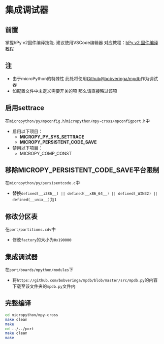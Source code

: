 # 集成调试器
## 前置
掌握hPy v2固件编译技能.
建议使用VSCode编辑器
对应教程：[hPy v2 固件编译教程](/wiki/hPy_v2/FirmwareCompile)
## 注
- 由于microPython的特殊性 此处将使用[Github@bobveringa/mpdb](https://github.com/bobveringa/mpdb/)作为调试器
- 如配置文件中未定义需要开关的项 那么请直接略过该项
## 启用settrace
在`micropython/py/mpconfig.h`/`micropython/mpy-cross/mpconfigport.h`中

- 启用以下项目：
	- **MICROPY_PY_SYS_SETTRACE**
	- **MICROPY_PERSISTENT_CODE_SAVE**
- 禁用以下项目：
	- MICROPY_COMP_CONST
## 移除MICROPY_PERSISTENT_CODE_SAVE平台限制
在`micropython/py/persisentcode.c`中

- 替换`defined(__i386__) || defined(__x86_64__) || defined(_WIN32) || defined(__unix__)`为`1`
## 修改分区表
在`port/partitions.cdv`中

- 修改`factory`的大小为`0x190000`
## 集成调试器
在`port/boards/mpython/modules`下

- 将`https://github.com/bobveringa/mpdb/blob/master/src/mpdb.py`的内容下载至该文件夹的`mpdb.py`文件内
## 完整编译
```bash
cd micropython/mpy-cross
make clean
make
cd ../../port
make clean
make
```